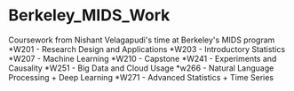 # Berkeley_MIDS_Work
Coursework from Nishant Velagapudi's time at Berkeley's MIDS program
*W201 - Research Design and Applications
*W203 - Introductory Statistics
*W207 - Machine Learning
*W210 - Capstone
*W241 - Experiments and Causality
*W251 - Big Data and Cloud Usage
*w266 - Natural Language Processing + Deep Learning
*W271 - Advanced Statistics + Time Series
